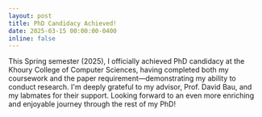```yaml
---
layout: post
title: PhD Candidacy Achieved!
date: 2025-03-15 00:00:00-0400
inline: false
---
```


This Spring semester (2025), I officially achieved PhD candidacy at the Khoury College of Computer Sciences, having completed both my coursework and the paper requirement—demonstrating my ability to conduct research. I'm deeply grateful to my advisor, Prof. David Bau, and my labmates for their support. Looking forward to an even more enriching and enjoyable journey through the rest of my PhD!